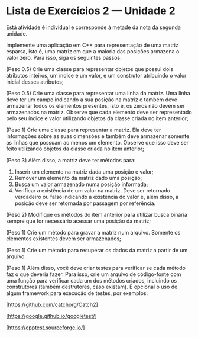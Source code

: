 # Lista de Exercícios 2 — Unidade 2

Está atividade é individual e corresponde à metade da nota da segunda unidade.

Implemente uma aplicação em C++ para representação de uma matriz esparsa, isto é, uma matriz em que a maioria das posições armazena o valor zero. Para isso, siga os seguintes passos:

(Peso 0.5) Crie uma classe para representar objetos que possui dois atributos inteiros, um índice e um valor, e um construtor atribuindo o valor inicial desses atributos;

(Peso 0.5) Crie uma classe para representar uma linha da matriz. Uma linha deve ter um campo indicando a sua posição na matriz e também deve armazenar todos os elementos presentes, isto é, os zeros não devem ser armazenados na matriz. Observe que cada elemento deve ser representado pelo seu índice e valor utilizando objetos da classe criada no item anterior;

(Peso 1) Crie uma classe para representar a matriz. Ela deve ter informações sobre as suas dimensões e também deve armazenar somente as linhas que possuam ao menos um elemento. Observe que isso deve ser feito utilizando objetos da classe criada no item anterior;

(Peso 3) Além disso, a matriz deve ter métodos para:
1. Inserir um elemento na matriz dada uma posição e valor;
2. Remover um elemento da matriz dado uma posição;
3. Busca um valor armazenado numa posição informada;
4. Verificar a existência de um valor na matriz. Deve ser retornado verdadeiro ou falso indicando a existência do valor e, além disso, a posição deve ser retornada por passagem por referência.

(Peso 2) Modifique os métodos do item anterior para utilizar busca binária sempre que for necessário acessar uma posição da matriz;

(Peso 1) Crie um método para gravar a matriz num arquivo. Somente os elementos existentes devem ser armazenados;

(Peso 1) Crie um método para recuperar os dados da matriz a partir de um arquivo.

(Peso 1) Além disso, você deve criar testes para verificar se cada método faz o que deveria fazer. Para isso, crie um arquivo de código-fonte com uma função para verificar cada um dos métodos criados, incluindo os construtores (também destrutores, caso existam). É opcional o uso de algum framework para execução de testes, por exemplos:

[https://github.com/catchorg/Catch2]

[https://google.github.io/googletest/]

[https://cpptest.sourceforge.io/]
